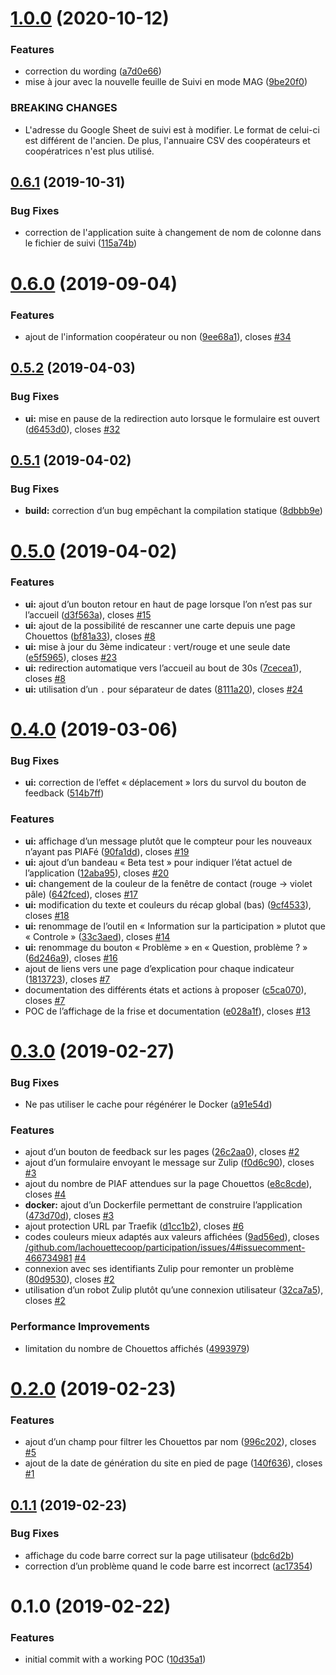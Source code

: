 # [1.0.0](https://github.com/lachouettecoop/participation/compare/0.6.1...1.0.0) (2020-10-12)


### Features

* correction du wording ([a7d0e66](https://github.com/lachouettecoop/participation/commit/a7d0e66))
* mise à jour avec la nouvelle feuille de Suivi en mode MAG ([9be20f0](https://github.com/lachouettecoop/participation/commit/9be20f0))


### BREAKING CHANGES

* L'adresse du Google Sheet de suivi est à modifier. Le format de celui-ci est
différent de l'ancien. De plus, l'annuaire CSV des coopérateurs et coopératrices n'est plus utilisé.



## [0.6.1](https://github.com/lachouettecoop/participation/compare/0.6.0...0.6.1) (2019-10-31)


### Bug Fixes

* correction de l'application suite à changement de nom de colonne dans le fichier de suivi ([115a74b](https://github.com/lachouettecoop/participation/commit/115a74b))



# [0.6.0](https://github.com/lachouettecoop/participation/compare/0.5.2...0.6.0) (2019-09-04)


### Features

* ajout de l'information coopérateur ou non ([9ee68a1](https://github.com/lachouettecoop/participation/commit/9ee68a1)), closes [#34](https://github.com/lachouettecoop/participation/issues/34)



## [0.5.2](https://github.com/lachouettecoop/participation/compare/0.5.1...0.5.2) (2019-04-03)


### Bug Fixes

* **ui:** mise en pause de la redirection auto lorsque le formulaire est ouvert ([d6453d0](https://github.com/lachouettecoop/participation/commit/d6453d0)), closes [#32](https://github.com/lachouettecoop/participation/issues/32)



## [0.5.1](https://github.com/lachouettecoop/participation/compare/0.5.0...0.5.1) (2019-04-02)


### Bug Fixes

* **build:** correction d’un bug empêchant la compilation statique ([8dbbb9e](https://github.com/lachouettecoop/participation/commit/8dbbb9e))



# [0.5.0](https://github.com/lachouettecoop/participation/compare/0.4.0...0.5.0) (2019-04-02)


### Features

* **ui:** ajout d’un bouton retour en haut de page lorsque l’on n’est pas sur l’accueil ([d3f563a](https://github.com/lachouettecoop/participation/commit/d3f563a)), closes [#15](https://github.com/lachouettecoop/participation/issues/15)
* **ui:** ajout de la possibilité de rescanner une carte depuis une page Chouettos ([bf81a33](https://github.com/lachouettecoop/participation/commit/bf81a33)), closes [#8](https://github.com/lachouettecoop/participation/issues/8)
* **ui:** mise à jour du 3ème indicateur : vert/rouge et une seule date ([e5f5965](https://github.com/lachouettecoop/participation/commit/e5f5965)), closes [#23](https://github.com/lachouettecoop/participation/issues/23)
* **ui:** redirection automatique vers l’accueil au bout de 30s ([7cecea1](https://github.com/lachouettecoop/participation/commit/7cecea1)), closes [#8](https://github.com/lachouettecoop/participation/issues/8)
* **ui:** utilisation d’un `.` pour séparateur de dates ([8111a20](https://github.com/lachouettecoop/participation/commit/8111a20)), closes [#24](https://github.com/lachouettecoop/participation/issues/24)



# [0.4.0](https://github.com/lachouettecoop/participation/compare/0.3.0...0.4.0) (2019-03-06)


### Bug Fixes

* **ui:** correction de l’effet « déplacement » lors du survol du bouton de feedback ([514b7ff](https://github.com/lachouettecoop/participation/commit/514b7ff))


### Features

* **ui:** affichage d’un message plutôt que le compteur pour les nouveaux n’ayant pas PIAFé ([90fa1dd](https://github.com/lachouettecoop/participation/commit/90fa1dd)), closes [#19](https://github.com/lachouettecoop/participation/issues/19)
* **ui:** ajout d’un bandeau « Beta test » pour indiquer l’état actuel de l’application ([12aba95](https://github.com/lachouettecoop/participation/commit/12aba95)), closes [#20](https://github.com/lachouettecoop/participation/issues/20)
* **ui:** changement de la couleur de la fenêtre de contact (rouge -> violet pâle) ([642fced](https://github.com/lachouettecoop/participation/commit/642fced)), closes [#17](https://github.com/lachouettecoop/participation/issues/17)
* **ui:** modification du texte et couleurs du récap global (bas) ([9cf4533](https://github.com/lachouettecoop/participation/commit/9cf4533)), closes [#18](https://github.com/lachouettecoop/participation/issues/18)
* **ui:** renommage de l’outil en « Information sur la participation » plutot que « Controle » ([33c3aed](https://github.com/lachouettecoop/participation/commit/33c3aed)), closes [#14](https://github.com/lachouettecoop/participation/issues/14)
* **ui:** renommage du bouton « Problème » en « Question, problème ? » ([6d246a9](https://github.com/lachouettecoop/participation/commit/6d246a9)), closes [#16](https://github.com/lachouettecoop/participation/issues/16)
* ajout de liens vers une page d’explication pour chaque indicateur ([1813723](https://github.com/lachouettecoop/participation/commit/1813723)), closes [#7](https://github.com/lachouettecoop/participation/issues/7)
* documentation des différents états et actions à proposer ([c5ca070](https://github.com/lachouettecoop/participation/commit/c5ca070)), closes [#7](https://github.com/lachouettecoop/participation/issues/7)
* POC de l’affichage de la frise et documentation ([e028a1f](https://github.com/lachouettecoop/participation/commit/e028a1f)), closes [#13](https://github.com/lachouettecoop/participation/issues/13)



# [0.3.0](https://github.com/lachouettecoop/participation/compare/0.2.0...0.3.0) (2019-02-27)


### Bug Fixes

* Ne pas utiliser le cache pour régénérer le Docker ([a91e54d](https://github.com/lachouettecoop/participation/commit/a91e54d))


### Features

* ajout d’un bouton de feedback sur les pages ([26c2aa0](https://github.com/lachouettecoop/participation/commit/26c2aa0)), closes [#2](https://github.com/lachouettecoop/participation/issues/2)
* ajout d’un formulaire envoyant le message sur Zulip ([f0d6c90](https://github.com/lachouettecoop/participation/commit/f0d6c90)), closes [#3](https://github.com/lachouettecoop/participation/issues/3)
* ajout du nombre de PIAF attendues sur la page Chouettos ([e8c8cde](https://github.com/lachouettecoop/participation/commit/e8c8cde)), closes [#4](https://github.com/lachouettecoop/participation/issues/4)
* **docker:** ajout d’un Dockerfile permettant de construire l’application ([473d70d](https://github.com/lachouettecoop/participation/commit/473d70d)), closes [#3](https://github.com/lachouettecoop/participation/issues/3)
* ajout protection URL par Traefik ([d1cc1b2](https://github.com/lachouettecoop/participation/commit/d1cc1b2)), closes [#6](https://github.com/lachouettecoop/participation/issues/6)
* codes couleurs mieux adaptés aux valeurs affichées ([9ad56ed](https://github.com/lachouettecoop/participation/commit/9ad56ed)), closes [/github.com/lachouettecoop/participation/issues/4#issuecomment-466734981](https://github.com//github.com/lachouettecoop/participation/issues/4/issues/issuecomment-466734981) [#4](https://github.com/lachouettecoop/participation/issues/4)
* connexion avec ses identifiants Zulip pour remonter un problème ([80d9530](https://github.com/lachouettecoop/participation/commit/80d9530)), closes [#2](https://github.com/lachouettecoop/participation/issues/2)
* utilisation d’un robot Zulip plutôt qu’une connexion utilisateur ([32ca7a5](https://github.com/lachouettecoop/participation/commit/32ca7a5)), closes [#2](https://github.com/lachouettecoop/participation/issues/2)


### Performance Improvements

* limitation du nombre de Chouettos affichés ([4993979](https://github.com/lachouettecoop/participation/commit/4993979))



# [0.2.0](https://github.com/lachouettecoop/participation/compare/0.1.1...0.2.0) (2019-02-23)


### Features

* ajout d’un champ pour filtrer les Chouettos par nom ([996c202](https://github.com/lachouettecoop/participation/commit/996c202)), closes [#5](https://github.com/lachouettecoop/participation/issues/5)
* ajout de la date de génération du site en pied de page ([140f636](https://github.com/lachouettecoop/participation/commit/140f636)), closes [#1](https://github.com/lachouettecoop/participation/issues/1)



## [0.1.1](https://github.com/lachouettecoop/participation/compare/0.1.0...0.1.1) (2019-02-23)


### Bug Fixes

* affichage du code barre correct sur la page utilisateur ([bdc6d2b](https://github.com/lachouettecoop/participation/commit/bdc6d2b))
* correction d’un problème quand le code barre est incorrect ([ac17354](https://github.com/lachouettecoop/participation/commit/ac17354))



# 0.1.0 (2019-02-22)


### Features

* initial commit with a working POC ([10d35a1](https://github.com/lachouettecoop/participation/commit/10d35a1))



